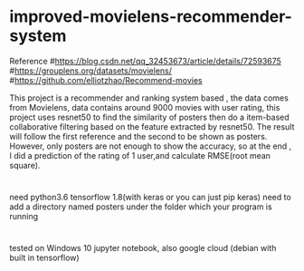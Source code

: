 # improved-movielens-recommender-system
Reference
#https://blog.csdn.net/qq_32453673/article/details/72593675
#https://grouplens.org/datasets/movielens/  
#https://github.com/elliotzhao/Recommend-movies

This project is a recommender and ranking system based , the data comes from Movielens, data contains around 9000 movies with user rating, this project uses resnet50 to find the similarity of posters then do a item-based collaborative filtering based on the feature extracted by resnet50. The result will follow the first reference and the second to be shown as posters. However, only posters are not enough to show the accuracy, so at the end , I did a prediction of the rating of 1 user,and calculate RMSE(root mean square). 
# 
need python3.6 tensorflow 1.8(with keras or you can just pip keras) need to add a directory named posters under the folder which your program is running
# 
tested on Windows 10 jupyter notebook, also google cloud (debian with built in tensorflow)

